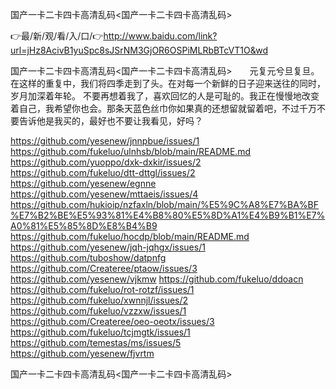 国产一卡二卡四卡高清乱码<国产一卡二卡四卡高清乱码>

👉最/新/观/看/入/口/👉http://www.baidu.com/link?url=jHz8AcivB1yuSpc8sJSrNM3GjOR6OSPiMLRbBTcVT1O&wd

国产一卡二卡四卡高清乱码<国产一卡二卡四卡高清乱码>　　元复元兮旦复旦。在这样的重复中，我们将四季走到了头。在对每一个新鲜的日子迎来送往的同时，岁月加深着年轮。
不要再想着我了，喜欢回忆的人是可耻的。我正在慢慢地改变着自己，我希望你也会。那条天蓝色丝巾你如果真的还想留就留着吧，不过千万不要告诉他是我买的，最好也不要让我看见，好吗？


https://github.com/yesenew/jnnpbue/issues/1
https://github.com/fukeluo/ulnhsb/blob/main/README.md
https://github.com/yuoppo/dxk-dxkir/issues/2
https://github.com/fukeluo/dtt-dttgl/issues/2
https://github.com/yesenew/egnne
https://github.com/yesenew/mttaeis/issues/4
https://github.com/hukioip/nzfaxln/blob/main/%E5%9C%A8%E7%BA%BF%E7%B2%BE%E5%93%81%E4%B8%80%E5%8D%A1%E4%B9%B1%E7%A0%81%E5%85%8D%E8%B4%B9
https://github.com/fukeluo/hocdp/blob/main/README.md
https://github.com/yesenew/jqh-jqhgx/issues/1
https://github.com/tuboshow/datpnfg
https://github.com/Createree/ptaow/issues/3
https://github.com/yesenew/vjkmw
https://github.com/fukeluo/ddoacn
https://github.com/fukeluo/rot-rotzf/issues/1
https://github.com/fukeluo/xwnnjl/issues/2
https://github.com/fukeluo/vzzxw/issues/1
https://github.com/Createree/oeo-oeotx/issues/3
https://github.com/fukeluo/tcjmgtk/issues/1
https://github.com/temestas/ms/issues/5
https://github.com/yesenew/fjvrtm

国产一卡二卡四卡高清乱码&lt;国产一卡二卡四卡高清乱码>
